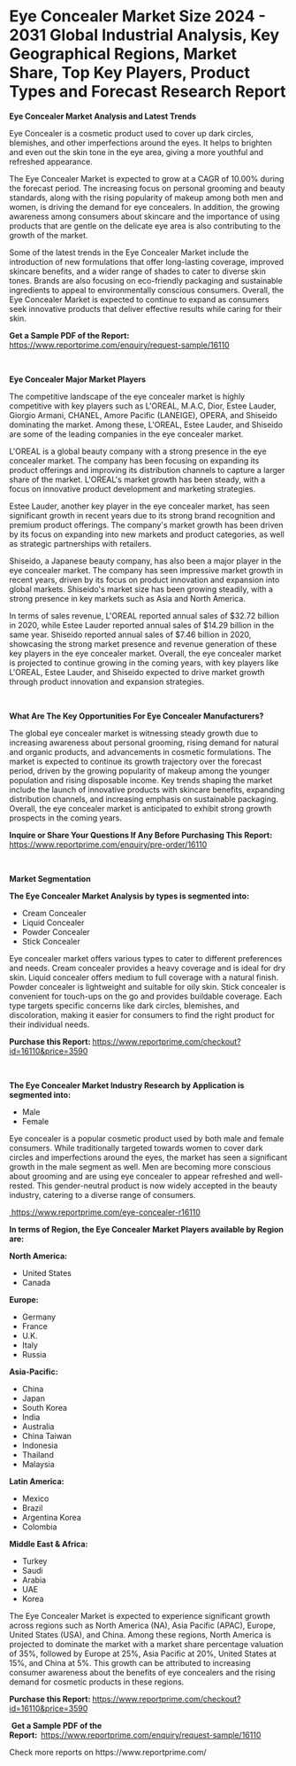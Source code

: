 <p><h1>Eye Concealer Market Size 2024 - 2031 Global Industrial Analysis, Key Geographical Regions, Market Share, Top Key Players, Product Types and Forecast Research Report</h1></p><p><strong>Eye Concealer Market Analysis and Latest Trends</strong></p>
<p><p>Eye Concealer is a cosmetic product used to cover up dark circles, blemishes, and other imperfections around the eyes. It helps to brighten and even out the skin tone in the eye area, giving a more youthful and refreshed appearance.</p><p>The Eye Concealer Market is expected to grow at a CAGR of 10.00% during the forecast period. The increasing focus on personal grooming and beauty standards, along with the rising popularity of makeup among both men and women, is driving the demand for eye concealers. In addition, the growing awareness among consumers about skincare and the importance of using products that are gentle on the delicate eye area is also contributing to the growth of the market.</p><p>Some of the latest trends in the Eye Concealer Market include the introduction of new formulations that offer long-lasting coverage, improved skincare benefits, and a wider range of shades to cater to diverse skin tones. Brands are also focusing on eco-friendly packaging and sustainable ingredients to appeal to environmentally conscious consumers. Overall, the Eye Concealer Market is expected to continue to expand as consumers seek innovative products that deliver effective results while caring for their skin.</p></p>
<p><strong>Get a Sample PDF of the Report:&nbsp;</strong> <a href="https://www.reportprime.com/enquiry/request-sample/16110">https://www.reportprime.com/enquiry/request-sample/16110</a></p>
<p>&nbsp;</p>
<p><strong>Eye Concealer Major Market Players</strong></p>
<p><p>The competitive landscape of the eye concealer market is highly competitive with key players such as L'OREAL, M.A.C, Dior, Estee Lauder, Giorgio Armani, CHANEL, Amore Pacific (LANEIGE), OPERA, and Shiseido dominating the market. Among these, L'OREAL, Estee Lauder, and Shiseido are some of the leading companies in the eye concealer market.</p><p>L'OREAL is a global beauty company with a strong presence in the eye concealer market. The company has been focusing on expanding its product offerings and improving its distribution channels to capture a larger share of the market. L'OREAL's market growth has been steady, with a focus on innovative product development and marketing strategies.</p><p>Estee Lauder, another key player in the eye concealer market, has seen significant growth in recent years due to its strong brand recognition and premium product offerings. The company's market growth has been driven by its focus on expanding into new markets and product categories, as well as strategic partnerships with retailers.</p><p>Shiseido, a Japanese beauty company, has also been a major player in the eye concealer market. The company has seen impressive market growth in recent years, driven by its focus on product innovation and expansion into global markets. Shiseido's market size has been growing steadily, with a strong presence in key markets such as Asia and North America.</p><p>In terms of sales revenue, L'OREAL reported annual sales of $32.72 billion in 2020, while Estee Lauder reported annual sales of $14.29 billion in the same year. Shiseido reported annual sales of $7.46 billion in 2020, showcasing the strong market presence and revenue generation of these key players in the eye concealer market. Overall, the eye concealer market is projected to continue growing in the coming years, with key players like L'OREAL, Estee Lauder, and Shiseido expected to drive market growth through product innovation and expansion strategies.</p></p>
<p>&nbsp;</p>
<p><strong>What Are The Key Opportunities For Eye Concealer Manufacturers?</strong></p>
<p><p>The global eye concealer market is witnessing steady growth due to increasing awareness about personal grooming, rising demand for natural and organic products, and advancements in cosmetic formulations. The market is expected to continue its growth trajectory over the forecast period, driven by the growing popularity of makeup among the younger population and rising disposable income. Key trends shaping the market include the launch of innovative products with skincare benefits, expanding distribution channels, and increasing emphasis on sustainable packaging. Overall, the eye concealer market is anticipated to exhibit strong growth prospects in the coming years.</p></p>
<p><strong>Inquire or Share Your Questions If Any Before Purchasing This Report:</strong> <a href="https://www.reportprime.com/enquiry/pre-order/16110">https://www.reportprime.com/enquiry/pre-order/16110</a></p>
<p>&nbsp;</p>
<p><strong>Market Segmentation</strong></p>
<p><strong>The Eye Concealer Market Analysis by types is segmented into:</strong></p>
<p><ul><li>Cream Concealer</li><li>Liquid Concealer</li><li>Powder Concealer</li><li>Stick Concealer</li></ul></p>
<p><p>Eye concealer market offers various types to cater to different preferences and needs. Cream concealer provides a heavy coverage and is ideal for dry skin. Liquid concealer offers medium to full coverage with a natural finish. Powder concealer is lightweight and suitable for oily skin. Stick concealer is convenient for touch-ups on the go and provides buildable coverage. Each type targets specific concerns like dark circles, blemishes, and discoloration, making it easier for consumers to find the right product for their individual needs.</p></p>
<p><strong>Purchase this Report:&nbsp;</strong><a href="https://www.reportprime.com/checkout?id=16110&price=3590">https://www.reportprime.com/checkout?id=16110&price=3590</a></p>
<p>&nbsp;</p>
<p><strong>The Eye Concealer Market Industry Research by Application is segmented into:</strong></p>
<p><ul><li>Male</li><li>Female</li></ul></p>
<p><p>Eye concealer is a popular cosmetic product used by both male and female consumers. While traditionally targeted towards women to cover dark circles and imperfections around the eyes, the market has seen a significant growth in the male segment as well. Men are becoming more conscious about grooming and are using eye concealer to appear refreshed and well-rested. This gender-neutral product is now widely accepted in the beauty industry, catering to a diverse range of consumers.</p></p>
<p><a href="https://www.reportprime.com/eye-concealer-r16110">&nbsp;https://www.reportprime.com/eye-concealer-r16110</a></p>
<p><strong>In terms of Region, the Eye Concealer Market Players available by Region are:</strong></p>
<p>
    <p> <strong> North America: </strong>
        <ul>
            <li>United States</li>
            <li>Canada</li>
        </ul>
        </p> 
    <p> <strong> Europe: </strong>
        <ul>
            <li>Germany</li>
            <li>France</li>
            <li>U.K.</li>
            <li>Italy</li>
            <li>Russia</li>
        </ul>
        </p> 
    <p> <strong> Asia-Pacific: </strong>
        <ul>
            <li>China</li>
            <li>Japan</li>
            <li>South Korea</li>
            <li>India</li>
            <li>Australia</li>
            <li>China Taiwan</li>
            <li>Indonesia</li>
            <li>Thailand</li>
            <li>Malaysia</li>
        </ul>
        </p> 
    <p> <strong> Latin America: </strong>
        <ul>
            <li>Mexico</li>
            <li>Brazil</li>
            <li>Argentina Korea</li>
            <li>Colombia</li>
        </ul>
        </p> 
    <p> <strong> Middle East & Africa: </strong>
        <ul>
            <li>Turkey</li>
            <li>Saudi</li>
            <li>Arabia</li>
            <li>UAE</li>
            <li>Korea</li>
        </ul>
    </p>
    </p>
<p><p>The Eye Concealer Market is expected to experience significant growth across regions such as North America (NA), Asia Pacific (APAC), Europe, United States (USA), and China. Among these regions, North America is projected to dominate the market with a market share percentage valuation of 35%, followed by Europe at 25%, Asia Pacific at 20%, United States at 15%, and China at 5%. This growth can be attributed to increasing consumer awareness about the benefits of eye concealers and the rising demand for cosmetic products in these regions.</p></p>
<p><strong>Purchase this Report: </strong><a href="https://www.reportprime.com/checkout?id=16110&price=3590">https://www.reportprime.com/checkout?id=16110&price=3590</a></p>
<p>&nbsp;<strong>Get a Sample PDF of the Report:&nbsp;&nbsp;</strong><a href="https://www.reportprime.com/enquiry/request-sample/16110">https://www.reportprime.com/enquiry/request-sample/16110</a></p>
<p><strong></strong></p>
<p>Check more reports on https://www.reportprime.com/</p>